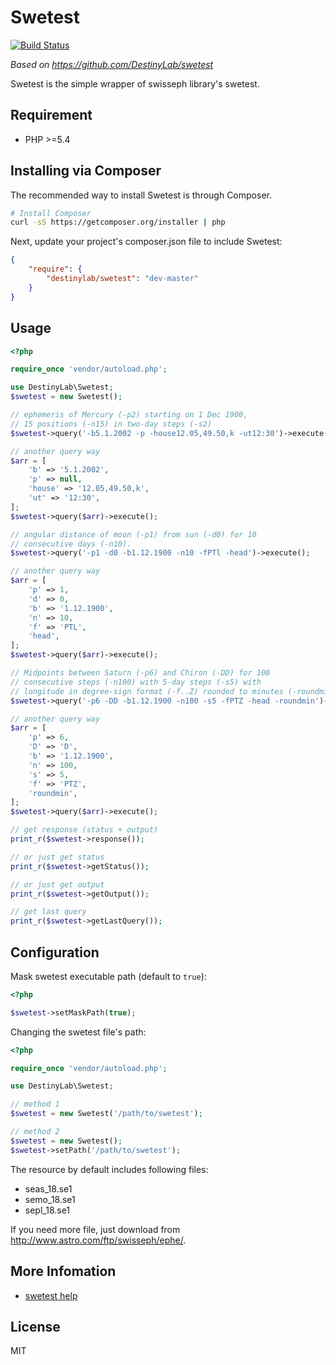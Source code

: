 # Swetest

[![Build Status](https://travis-ci.org/DestinyLab/swetest.svg?branch=master)](https://travis-ci.org/DestinyLab/swetest)

*Based on https://github.com/DestinyLab/swetest*

Swetest is the simple wrapper of swisseph library's swetest.

## Requirement

 - PHP >=5.4

## Installing via Composer

The recommended way to install Swetest is through Composer.

```bash
# Install Composer
curl -sS https://getcomposer.org/installer | php
```

Next, update your project's composer.json file to include Swetest:

```json
{
    "require": {
        "destinylab/swetest": "dev-master"
    }
}
```

## Usage

```php
<?php

require_once 'vendor/autoload.php';

use DestinyLab\Swetest;
$swetest = new Swetest();

// ephemeris of Mercury (-p2) starting on 1 Dec 1900,
// 15 positions (-n15) in two-day steps (-s2)
$swetest->query('-b5.1.2002 -p -house12.05,49.50,k -ut12:30')->execute();

// another query way
$arr = [
    'b' => '5.1.2002',
    'p' => null,
    'house' => '12.05,49.50,k',
    'ut' => '12:30',
];
$swetest->query($arr)->execute();

// angular distance of moon (-p1) from sun (-d0) for 10
// consecutive days (-n10).
$swetest->query('-p1 -d0 -b1.12.1900 -n10 -fPTl -head')->execute();

// another query way
$arr = [
    'p' => 1,
    'd' => 0,
    'b' => '1.12.1900',
    'n' => 10,
    'f' => 'PTL',
    'head',
];
$swetest->query($arr)->execute();

// Midpoints between Saturn (-p6) and Chiron (-DD) for 100
// consecutive steps (-n100) with 5-day steps (-s5) with
// longitude in degree-sign format (-f..Z) rounded to minutes (-roundmin)
$swetest->query('-p6 -DD -b1.12.1900 -n100 -s5 -fPTZ -head -roundmin')->execute();

// another query way
$arr = [
    'p' => 6,
    'D' => 'D',
    'b' => '1.12.1900',
    'n' => 100,
    's' => 5,
    'f' => 'PTZ',
    'roundmin',
];
$swetest->query($arr)->execute();

// get response (status + output)
print_r($swetest->response());

// or just get status
print_r($swetest->getStatus());

// or just get output
print_r($swetest->getOutput());

// get last query
print_r($swetest->getLastQuery());
```

## Configuration

Mask swetest executable path (default to `true`):

```php
<?php

$swetest->setMaskPath(true);
```

Changing the swetest file's path:

```php
<?php

require_once 'vendor/autoload.php';

use DestinyLab\Swetest;

// method 1
$swetest = new Swetest('/path/to/swetest');

// method 2
$swetest = new Swetest();
$swetest->setPath('/path/to/swetest');
```

The resource by default includes following files:
 - seas_18.se1
 - semo_18.se1
 - sepl_18.se1

If you need more file, just download from <http://www.astro.com/ftp/swisseph/ephe/>.

## More Infomation

 - [swetest help](http://www.astro.com/cgi/swetest.cgi?arg=-h&p=0)

## License

MIT